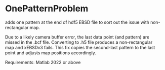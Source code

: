 # OnePatternProblem

adds one pattern at the end of hdf5 EBSD file to sort out the issue with non-rectangular map.

Due to a likely camera buffer error, the last data point (and pattern) are missed in the .bcf file.
Converting to .h5 file produces a non-rectangular map and xEBSDv3 fails. This fix copies the second-last pattern to the last point and adjusts map positions accordingly.

Requirements: 
Matlab 2022 or above
